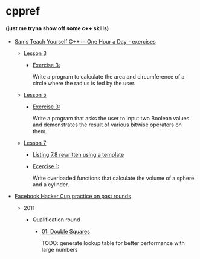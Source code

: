 # cppref

#### (just me tryna show off some c++ skills)

- [Sams Teach Yourself C++ in One Hour a Day - exercises](https://github.com/Erendis42/cppref/tree/master/sams)

    - [Lesson 3](https://github.com/Erendis42/cppref/tree/master/sams/Lesson03)
        - [Exercise 3:](https://github.com/Erendis42/cppref/blob/master/sams/Lesson03/03_circle.cpp)

           Write a program to calculate the area and circumference of a circle where the radius is fed by the user.

    - [Lesson 5](https://github.com/Erendis42/cppref/tree/master/sams/Lesson05)
        - [Exercise 3:](https://github.com/Erendis42/cppref/blob/master/sams/Lesson05/03_bitwise.cpp)

           Write a program that asks the user to input two Boolean values and demonstrates
the result of various bitwise operators on them.

    - [Lesson 7](https://github.com/Erendis42/cppref/tree/master/sams/Lesson07)
        - [Listing 7.8 rewritten using a template](https://github.com/Erendis42/cppref/blob/master/sams/Lesson07/L0708_displayArray.cpp)
        
        - [Ecercise 1:](https://github.com/Erendis42/cppref/blob/master/sams/Lesson07/01_overload.cpp)

            Write overloaded functions that calculate the volume of a sphere and a cylinder.

- [Facebook Hacker Cup practice on past rounds](https://github.com/Erendis42/cppref/blob/master/fb_hcup/)
    
    - 2011
        
        - Qualification round
            
            - [01: Double Squares](https://github.com/Erendis42/cppref/blob/master/fb_hcup/2011/00_qualification/01_double_squares.cpp)
            
                TODO: generate lookup table for better performance with large numbers
